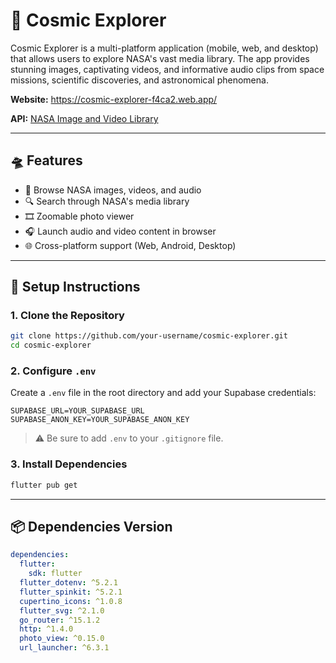 # 🌌 Cosmic Explorer

Cosmic Explorer is a multi-platform application (mobile, web, and desktop) that allows users to explore NASA's vast media library. The app provides stunning images, captivating videos, and informative audio clips from space missions, scientific discoveries, and astronomical phenomena.

**Website:** https://cosmic-explorer-f4ca2.web.app/

**API:** [NASA Image and Video Library](https://images.nasa.gov/docs/images.nasa.gov_api_docs.pdf)

---

## 🛸 Features

- 🌠 Browse NASA images, videos, and audio
- 🔍 Search through NASA's media library
- 🎞️ Zoomable photo viewer
- 🎧 Launch audio and video content in browser
- 🌐 Cross-platform support (Web, Android, Desktop)

---

## 🚀 Setup Instructions

### 1. Clone the Repository

```bash
git clone https://github.com/your-username/cosmic-explorer.git
cd cosmic-explorer
```

### 2. Configure `.env`

Create a `.env` file in the root directory and add your Supabase credentials:

```env
SUPABASE_URL=YOUR_SUPABASE_URL
SUPABASE_ANON_KEY=YOUR_SUPABASE_ANON_KEY
```

> ⚠️ Be sure to add `.env` to your `.gitignore` file.

### 3. Install Dependencies

```bash
flutter pub get
```

---

## 📦 Dependencies Version

```yaml
dependencies:
  flutter:
    sdk: flutter
  flutter_dotenv: ^5.2.1
  flutter_spinkit: ^5.2.1
  cupertino_icons: ^1.0.8
  flutter_svg: ^2.1.0
  go_router: ^15.1.2
  http: ^1.4.0
  photo_view: ^0.15.0
  url_launcher: ^6.3.1
```
